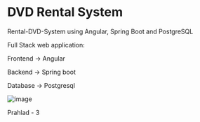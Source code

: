 # DVD Rental System
Rental-DVD-System using Angular, Spring Boot and PostgreSQL

Full Stack web application:

Frontend -> Angular

Backend -> Spring boot 

Database -> Postgresql

![image](https://github.com/joel06-dsouza/dvd-rental-system/assets/64890495/6d1bf379-02e1-45ce-9e7c-3e39cce75075)


Prahlad - 3
